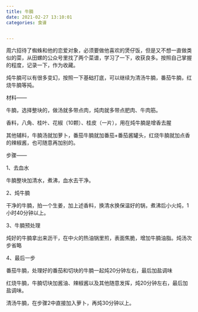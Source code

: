```yaml
---
title: 牛腩
date: 2021-02-27 13:10:01
categories: 食谱


---
```


周六招待了蜘蛛和他的恋爱对象，必须要做他喜欢的煲仔饭，但是又不想一直做类似的菜，从田螺的公众号里找了两个菜谱，学习了一下，收获良多。按照自己掌握的程度，记录一下，作为收藏。

炖牛腩可以有很多变幻，按照一下基础打底，可以继续为清汤牛腩，番茄牛腩，红烧牛腩等扽。

材料——

牛腩，选择整块的，做汤就多带点肉，炖肉就多带点肥肉、牛肉筋。

香料，八角、桂叶、花椒（10颗）、桂皮（一片），用在炖牛腩是增香去腥

其他辅料，牛腩汤就加萝卜，番茄牛腩就加番茄+番茄酱罐头，红烧牛腩就加点香的辣椒酱，也可随意再加别的。

步骤——

1、去血水

牛腩整块加清水，煮沸，血水去干净。

2、炖牛腩

干净的牛腩，拍一个生姜，加上述香料，换清水换保温好的锅，煮沸后小火炖，1小时40分钟以上。

3、牛腩预处理

炖好的牛腩拿出来沥干，在中火的热油锅里煎，表面焦脆，增加牛腩油脂。炖汤次步省略

4、最后一步

番茄牛腩，处理好的番茄和切块的牛腩一起炖20分钟左右，最后加盐调味

红烧牛腩，牛腩切块加酱油、辣椒酱以及其他随意发挥，炖20分钟左右，最后加盐调味。

清汤牛腩，在步骤2中直接加入萝卜，再炖30分钟以上。

 

